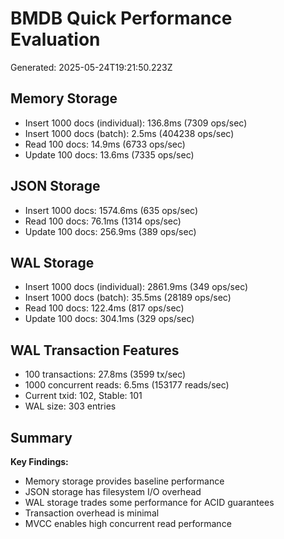 # BMDB Quick Performance Evaluation

Generated: 2025-05-24T19:21:50.223Z

## Memory Storage
- Insert 1000 docs (individual): 136.8ms (7309 ops/sec)
- Insert 1000 docs (batch): 2.5ms (404238 ops/sec)
- Read 100 docs: 14.9ms (6733 ops/sec)
- Update 100 docs: 13.6ms (7335 ops/sec)

## JSON Storage
- Insert 1000 docs: 1574.6ms (635 ops/sec)
- Read 100 docs: 76.1ms (1314 ops/sec)
- Update 100 docs: 256.9ms (389 ops/sec)

## WAL Storage
- Insert 1000 docs (individual): 2861.9ms (349 ops/sec)
- Insert 1000 docs (batch): 35.5ms (28189 ops/sec)
- Read 100 docs: 122.4ms (817 ops/sec)
- Update 100 docs: 304.1ms (329 ops/sec)

## WAL Transaction Features
- 100 transactions: 27.8ms (3599 tx/sec)
- 1000 concurrent reads: 6.5ms (153177 reads/sec)
- Current txid: 102, Stable: 101
- WAL size: 303 entries

## Summary

**Key Findings:**
- Memory storage provides baseline performance
- JSON storage has filesystem I/O overhead
- WAL storage trades some performance for ACID guarantees
- Transaction overhead is minimal
- MVCC enables high concurrent read performance